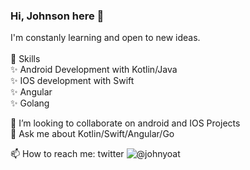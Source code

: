 ### Hi, Johnson here 👋

<!--
**Johnyoat/johnyoat** is a ✨ _special_ ✨ repository because its `README.md` (this file) appears on your GitHub profile.

Here are some ideas to get you started:


- 🔭 I’m currently working on ...
- 🌱 I’m currently learning ...

- 🤔 I’m looking for help with ...
 
📫 How to reach me: twitter @johnyoat
- ⚡ Fun fact: ...
-->

I'm constanly learning and open to new ideas.
<br><br>
🔧 Skills<br>
    ✨ Android Development with Kotlin/Java <br>
    ✨ IOS development with Swift<br>
    ✨ Angular<br>
    ✨ Golang<br>


👯 I’m looking to collaborate on android and IOS Projects<br>
💬 Ask me about Kotlin/Swift/Angular/Go

📫 How to reach me: twitter ![@johnyoat](https://twitter.com/johnyoat)  
